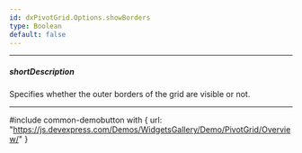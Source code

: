 ```yaml
---
id: dxPivotGrid.Options.showBorders
type: Boolean
default: false
---
```

---
##### shortDescription
Specifies whether the outer borders of the grid are visible or not.

---
#include common-demobutton with {
    url: "https://js.devexpress.com/Demos/WidgetsGallery/Demo/PivotGrid/Overview/"
}